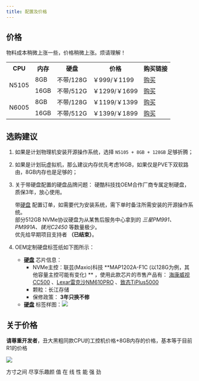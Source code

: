```yaml
---
title: 配置及价格
---
```




## 价格

物料成本稍微上涨一些，价格稍微上涨。烦请理解！

<table>
   <tr>
      <th>CPU</th>
      <th>内存</th>
      <th>硬盘</th>
      <th>价格</th>
      <th>购买链接</th>
   </tr>
   <tr>
      <td rowspan="2">N5105</td>
      <td>8GB</td>
      <td>不带/128G</td>
      <td>￥999/￥1199</td>
      <td>
         <a href="https://item.taobao.com/item.htm?ft=t&id=682025492099" target="_blank">购买</a>
      </td>
   </tr>
   <tr>
      <td>16GB</td>
      <td>不带/512G</td>
      <td>￥1299/￥1699</td>
      <td>
         <a href="https://item.taobao.com/item.htm?ft=t&id=682025492099" target="_blank">购买</a>
      </td>
   </tr>
   <tr>
      <td rowspan="2">N6005</td>
      <td>8GB</td>
      <td>不带/128G</td>
      <td>￥1199/￥1399</td>
      <td>
         <a href="https://item.taobao.com/item.htm?ft=t&id=682025492099" target="_blank">购买</a>
      </td>
   </tr>
   <tr>
      <td>16GB</td>
      <td>不带/512G</td>
      <td>￥1399/￥1899</td>
      <td>
         <a href="https://item.taobao.com/item.htm?ft=t&id=682025492099" target="_blank">购买</a>
      </td>
   </tr>
</table>

## 选购建议

1. 如果是计划物理机安装开源操作系统，选择 `N5105 + 8GB + 128GB` 足够折腾；
2. 如果是计划玩虚拟机，那么建议内存优先考虑16GB，如果仅是PVE下双软路由，8GB内存也是足够的；
3. 关于带硬盘配置的硬盘品牌问题：
   硬酷科技找OEM合作厂商专属定制硬盘，质保3年，放心使用。
   
   带[硬盘](https://item.taobao.com/item.htm?ft=t&id=686963354915) 配置订单，如需要代为安装系统，需下单时备注所需安装的开源操作系统。<br>部分512GB NVMe协议硬盘为从某售后服务中心拿到的 *三星PM991、PM991A、镁光C2450* 等数量极少。<br>优先给早期项目支持者 **（已结束）**。

4. OEM定制硬盘标签纸如下图所示：<br>
   - **[硬盘](https://item.taobao.com/item.htm?ft=t&id=686963354915)** 芯片信息：
     - NVMe主控：联芸(Maxio)科技 **MAP1202A-F1C  (以128G为例，其他容量主控可能有变化) ** ，使用此款芯片的市售产品有： [海康威视CC500](https://zhuanlan.zhihu.com/p/394138333) 、[Lexar雷克沙NM610PRO](https://diy.pconline.com.cn/1535/15359085.html) 、[致态TiPlus5000](https://www.chongdiantou.com/archives/137851.html) 
     - 颗粒：长江存储
     - 保修政策： **3年只换不修**
   - **[硬盘](https://item.taobao.com/item.htm?ft=t&id=686963354915)** 标签样图：![](https://yun.swimly.cn/source/ikoolcore/SSD.jpg)

## 关于价格

**请尊重开发者**，丑大黑粗同款CPU的工控机价格+8GB内存的价格，基本等于目前R1的价格

![](https://yun.swimly.cn/source/ikoolcore/banner.png)

方寸之间 尽享乐趣颜  值  在  线  性  能  强  劲
